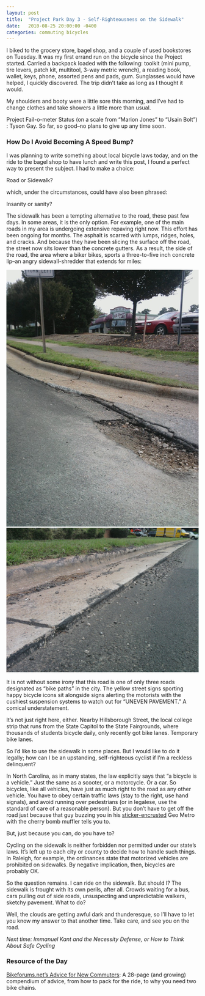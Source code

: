 ```yaml
---
layout: post
title:  "Project Park Day 3 - Self-Righteousness on the Sidewalk"
date:   2010-08-25 20:00:00 -0400
categories: commuting bicycles
---
```


I biked to the grocery store, bagel shop, and a couple of used bookstores on Tuesday. It was my first errand run on the bicycle since the Project started. Carried a backpack loaded with the following: toolkit (mini pump, tire levers, patch kit, multitool, 3-way metric wrench), a reading book, wallet, keys, phone, assorted pens and pads, gum. Sunglasses would have helped, I quickly discovered. The trip didn’t take as long as I thought it would.

My shoulders and booty were a little sore this morning, and I’ve had to change clothes and take showers a little more than usual.

Project Fail-o-meter Status (on a scale from “Marion Jones” to “Usain Bolt”) : Tyson Gay. So far, so good–no plans to give up any time soon.

### How Do I Avoid Becoming A Speed Bump?

I was planning to write something about local bicycle laws today, and on the ride to the bagel shop to have lunch and write this post, I found a perfect way to present the subject. I had to make a choice:

Road or Sidewalk?

which, under the circumstances, could have also been phrased:

Insanity or sanity?

The sidewalk has been a tempting alternative to the road, these past few days. In some areas, it is the only option. For example, one of the main roads in my area is undergoing extensive repaving right now. This effort has been ongoing for months. The asphalt is scarred with lumps, ridges, holes, and cracks. And because they have been slicing the surface off the road, the street now sits lower than the concrete gutters. As a result, the side of the road, the area where a biker bikes, sports a three-to-five inch concrete lip–an angry sidewall-shredder that extends for miles:

![gnarly curb](/img/mms_picture-3.jpg)
![another gnarly curb](/img/mms_picture-4.jpg)

It is not without some irony that this road is one of only three roads designated as “bike paths” in the city. The yellow street signs sporting happy bicycle icons sit alongside signs alerting the motorists with the cushiest suspension systems to watch out for “UNEVEN PAVEMENT.” A comical understatement.

It’s not just right here, either. Nearby Hillsborough Street, the local college strip that runs from the State Capitol to the State Fairgrounds, where thousands of students bicycle daily, only recently got bike lanes. Temporary bike lanes.

So I’d like to use the sidewalk in some places. But I would like to do it legally; how can I be an upstanding, self-righteous cyclist if I’m a reckless delinquent?

In North Carolina, as in many states, the law explicitly says that “a bicycle is a vehicle.” Just the same as a scooter, or a motorcycle. Or a car. So bicycles, like all vehicles, have just as much right to the road as any other vehicle. You have to obey certain traffic laws (stay to the right, use hand signals), and avoid running over pedestrians (or in legalese, use the standard of care of a reasonable person). But you don’t have to get off the road just because that guy buzzing you in his [sticker-encrusted](http://www.autoblog.com/2008/06/18/study-bumper-stickers-aggressive-drivers/) Geo Metro with the cherry bomb muffler tells you to.

But, just because you can, do you have to?

Cycling on the sidewalk is neither forbidden nor permitted under our state’s laws. It’s left up to each city or county to decide how to handle such things. In Raleigh, for example, the ordinances state that motorized vehicles are prohibited on sidewalks. By negative implication, then, bicycles are probably OK.

So the question remains. I can ride on the sidewalk. But should I? The sidewalk is frought with its own perils, after all. Crowds waiting for a bus, cars pulling out of side roads, unsuspecting and unpredictable walkers, sketchy pavement. What to do?

Well, the clouds are getting awful dark and thunderesque, so I’ll have to let you know my answer to that another time. Take care, and see you on the road.

*Next time: Immanuel Kant and the Necessity Defense, or How to Think About Safe Cycling*

### Resource of the Day

[Bikeforums.net’s Advice for New Commuters](http://www.bikeforums.net/commuting/90213-advice-new-commuters.html): A 28-page (and growing) compendium of advice, from how to pack for the ride, to why you need two bike chains.
